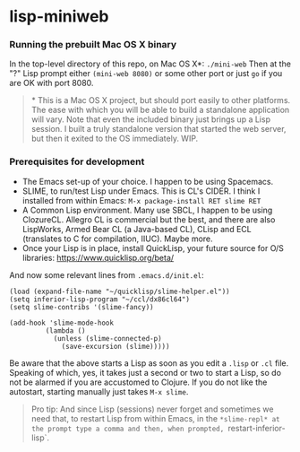 # lisp-miniweb
### Running the prebuilt Mac OS X binary
In the top-level directory of this repo, on Mac OS X\*: `./mini-web` Then at the "?" Lisp prompt either `(mini-web 8080)` or some other port or just `go` if you are OK with port 8080.
> \* This is a Mac OS X project, but should port easily to other platforms. The ease with which you will be able to build a standalone application will vary. Note that even the included binary just brings up a Lisp session. I built a truly standalone version that started the web server, but then it exited to the OS immediately. WIP.

### Prerequisites for development
 * The Emacs set-up of your choice. I happen to be using Spacemacs.
 * SLIME, to run/test Lisp under Emacs. This is CL's CIDER. I think I installed from within Emacs: `M-x package-install RET slime RET`
 * A Common Lisp environment. Many use SBCL, I happen to be using ClozureCL. Allegro CL is commercial but the best, and there are also LispWorks, Armed Bear CL (a Java-based CL), CLisp and ECL (translates to C for compilation, IIUC). Maybe more.
 * Once your Lisp is in place, install QuickLisp, your future source for O/S libraries: https://www.quicklisp.org/beta/
 
 And now some relevant lines from `.emacs.d/init.el`:
 ```elisp
 (load (expand-file-name "~/quicklisp/slime-helper.el"))
(setq inferior-lisp-program "~/ccl/dx86cl64")
(setq slime-contribs '(slime-fancy))

(add-hook 'slime-mode-hook
          (lambda ()
            (unless (slime-connected-p)
              (save-excursion (slime)))))
```
Be aware that the above starts a Lisp as soon as you edit a `.lisp` or `.cl` file. Speaking of which, yes, it takes just a second or two to start a Lisp, so do not be alarmed if you are accustomed to Clojure. If you do not like the autostart, starting manually just takes `M-x slime`.

> Pro tip: And since Lisp (sessions) never forget and sometimes we need that, to restart Lisp from within Emacs, in the `*slime-repl* at the prompt type a comma and then, when prompted, `restart-inferior-lisp`.
